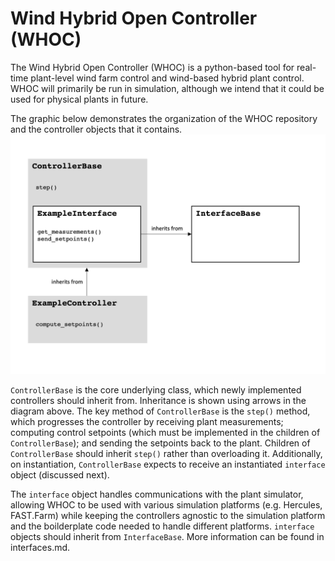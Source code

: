 # Wind Hybrid Open Controller (WHOC)

The Wind Hybrid Open Controller (WHOC) is a python-based tool for real-time 
plant-level wind farm control and wind-based hybrid plant control.
WHOC will primarily be run in simulation, although we intend that it could be 
used for physical plants in future. 

The graphic below demonstrates the organization of the WHOC repository and 
the controller objects that it contains.
![](graphics/main_attribution_inheritance.png)

`ControllerBase` is the core underlying class, which newly implemented 
controllers should inherit from. Inheritance is shown using arrows in the 
diagram above. The key method of `ControllerBase` is the `step()` method,
which progresses the controller by receiving plant measurements; computing 
control setpoints (which must be implemented in the children of 
`ControllerBase`); and sending the setpoints back to the plant. Children of 
`ControllerBase` should inherit `step()` rather than overloading it.
Additionally, on instantiation, `ControllerBase` expects to receive an 
instantiated `interface` object (discussed next).

The `interface` object handles communications with the plant simulator, 
allowing WHOC to be used with various simulation platforms (e.g. Hercules, 
FAST.Farm) while keeping the controllers agnostic to the simulation platform
and the boilderplate code needed to handle different platforms. `interface` 
objects should inherit from `InterfaceBase`. More information can be found in 
interfaces.md.